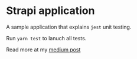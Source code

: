 # Strapi application

A sample application that explains `jest` unit testing.

Run `yarn test` to lanuch all tests.

Read more at my [medium post](https://medium.com/@qunabu/strapi-jest-testing-with-gitlab-ci-82ffe4c5715a)
